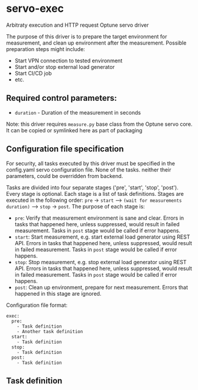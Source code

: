 # servo-exec
Arbitraty execution and HTTP request Optune servo driver

The purpose of this driver is to prepare the target environment for measurement, and clean up environment after the measurement. Possible preparation steps might include:
* Start VPN connection to tested environment
* Start and/or stop external load generator
* Start CI/CD job
* etc.


## Required control parameters:
* `duration` - Duration of the measurement in seconds

Note: this driver requires `measure.py` base class from the Optune servo core. It can be copied or symlinked here as part of packaging


## Configuration file specification
For security, all tasks executed by this driver must be specified in the config.yaml servo configuration file. None of the tasks. neither their parameters, could be overridden from backend.

Tasks are divided into four separate stages ('pre', 'start', 'stop', 'post'). Every stage is optional. Each stage is a list of  task definitions. Stages are executed in the following order: `pre` -> `start` --> `(wait for measurements duration)` --> `stop` -> `post`. The purpose of each stage is:
* `pre`: Verify that measurement environment is sane and clear. Errors in tasks that happened here, unless suppressed, would result in failed measurement. Tasks in `post` stage would be called if error happens.
* `start`: Start measurement, e.g. start external load generator using REST API. Errors in tasks that happened here, unless suppressed, would result in failed measurement. Tasks in `post` stage would be called if error happens.
* `stop`: Stop measurement, e.g. stop external load generator using REST API. Errors in tasks that happened here, unless suppressed, would result in failed measurement. Tasks in `post` stage would be called if error happens.
* `post`: Clean up environment, prepare for next measurement. Errors that happened in this stage are ignored.

Configuration file format:
```
exec:
  pre:
    - Task definition
    - Another task definition
  start:
    - Task definition
  stop:
    - Task definition
  post:
    - Task definition

```

## Task definition

